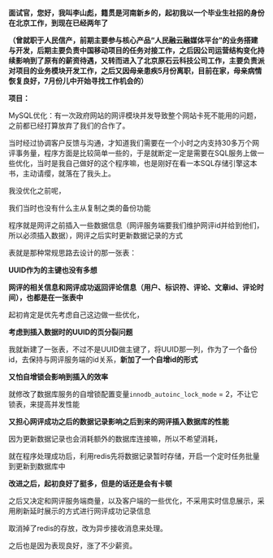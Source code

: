 **面试官，您好，我叫李山彪，籍贯是河南新乡的，起初我以一个毕业生社招的身份在北京工作，到现在已经两年了**

**（曾就职于人民信产，前期主要参与核心产品“人民融云融媒体平台”的业务搭建与开发，后期主要负责中国移动项目的任务对接工作，之后因公司运营结构变化持续影响到了原有的薪资待遇，又转而进入了北京原石云科技公司工作，主要负责派对项目的业务模块开发工作，之后又因母亲患疾5月份离职，目前在家，母亲病情恢复良好，7月份儿中开始寻找工作机会的）**

**项目：**

MySQL优化：有一次政府网站的网评模块并发导致整个网站卡死不能用的问题，之前都已经打算放弃了我们的合作了。

当时经过协调客户反馈与沟通，才知道我们需要在一个小时之内支持30多万个网评事务量，程序方面是比较简单一些的，于是就断定一定是需要在SQL服务上做一些优化，当时是我自己做好的这个程序嘛，也是刚好在看一本SQL存储引擎这本书，主动请缨，就落在了我头上。

我没优化之前呢，

我们当时也没有什么主从复制之类的备份功能

程序就是网评之前插入一些数据信息（网评服务端要我们维护网评id并给到他们，所以必须插入数据），网评之后实时更新数据记录的方式

表就是那种常规思路去设计的那一张表：

**UUID作为的主键也没有多想**

**网评的相关信息和网评成功返回评论信息（用户、标识符、评论、文章id、评论时间），也都是在一张表中**

起初肯定是优先考虑自己这边做一些优化，

**考虑到插入数据时的UUID的页分裂问题**

我就新建了一张表，不过不是UUID做主键了，将UUID那一列，作为了一个备份id，去保持与网评服务端的id关系，**新加了一个自增id的形式**

**又怕自增锁会影响到插入的效率**

就修改了数据库服务的自增锁配置变量`innodb_autoinc_lock_mode` =  2，不让它锁表，来提高并发性能

**又担心网评成功之后的数据记录影响之后到来的网评插入数据库的性能**

因为更新数据记录也会消耗额外的数据库连接嘛，所以不希望消耗，

就在程序处理成功后，利用redis先将数据记录暂时存储，开启一个定时任务批量到更新到数据库中

**改进之后，起初良好了挺多，但是的话还是会有卡顿**

之后又决定和网评服务端商量，以及客户端的一些优化，不采用实时信息展示，采用刷新延时展示的方式进行网评成功记录信息

取消掉了redis的存放，改为异步接收消息来处理。

之后也是因为表现良好，涨了不少薪资。
